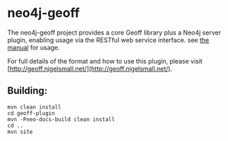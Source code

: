 # neo4j-geoff

The neo4j-geoff project provides a core Geoff library plus a Neo4j server
plugin, enabling usage via the RESTful web service interface. see [the manual](http://neo4j-contrib.github.io/neo4j-geoff)
for usage.

For full details of the format and how to use this plugin, please visit
[http://geoff.nigelsmall.net/](http://geoff.nigelsmall.net/).

## Building:

    mvn clean install
    cd geoff-plugin
    mvn -Pneo-docs-build clean install
    cd ..
    mvn site